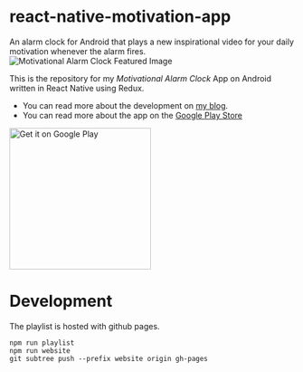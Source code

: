 # react-native-motivation-app
An alarm clock for Android that plays a new inspirational video for your daily motivation whenever the alarm fires.
![Motivational Alarm Clock Featured Image](http://cmichel.io/released-fourth-react-native-app/react-native-motivation-app-featured.jpg)

This is the repository for my _Motivational Alarm Clock_ App on Android written in React Native using Redux.

* You can read more about the development on [my blog](http://cmichel.io/released-fourth-react-native-app/).
* You can read more about the app on the [Google Play Store](https://play.google.com/store/apps/details?id=io.cmichel.motivation)

<a href="https://play.google.com/store/apps/details?id=io.cmichel.motivation&amp;pcampaignid=MKT-Other-global-all-co-prtnr-py-PartBadge-Mar2515-1"><img width="250px" alt="Get it on Google Play" src="https://play.google.com/intl/en_us/badges/images/generic/en_badge_web_generic.png"></a>

# Development

The playlist is hosted with github pages.
```
npm run playlist
npm run website
git subtree push --prefix website origin gh-pages
```
